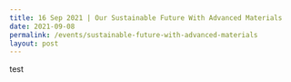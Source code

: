 ```yaml
---
title: 16 Sep 2021 | Our Sustainable Future With Advanced Materials
date: 2021-09-08
permalink: /events/sustainable-future-with-advanced-materials
layout: post
---
```

test